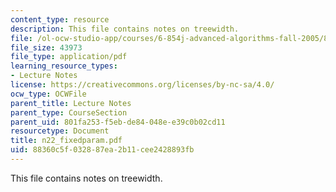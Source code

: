 ```yaml
---
content_type: resource
description: This file contains notes on treewidth.
file: /ol-ocw-studio-app/courses/6-854j-advanced-algorithms-fall-2005/88360c5f032887ea2b11cee2428893fb_n22_fixedparam.pdf
file_size: 43973
file_type: application/pdf
learning_resource_types:
- Lecture Notes
license: https://creativecommons.org/licenses/by-nc-sa/4.0/
ocw_type: OCWFile
parent_title: Lecture Notes
parent_type: CourseSection
parent_uid: 801fa253-f5eb-de84-048e-e39c0b02cd11
resourcetype: Document
title: n22_fixedparam.pdf
uid: 88360c5f-0328-87ea-2b11-cee2428893fb
---
```

This file contains notes on treewidth.